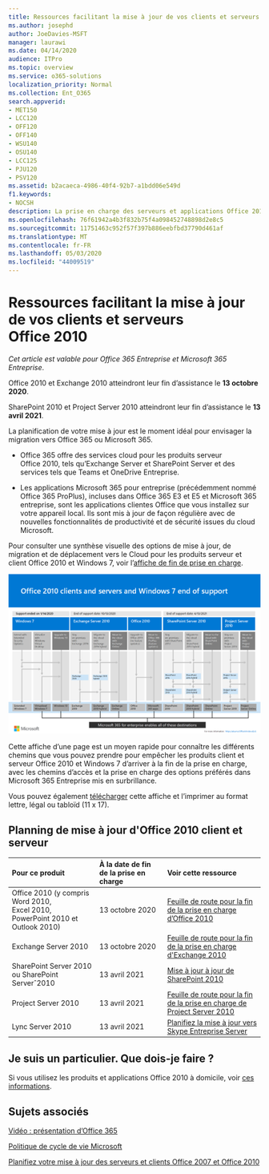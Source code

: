 ```yaml
---
title: Ressources facilitant la mise à jour de vos clients et serveurs Office 2010
ms.author: josephd
author: JoeDavies-MSFT
manager: laurawi
ms.date: 04/14/2020
audience: ITPro
ms.topic: overview
ms.service: o365-solutions
localization_priority: Normal
ms.collection: Ent_O365
search.appverid:
- MET150
- LCC120
- OFF120
- OFF140
- WSU140
- OSU140
- LCC125
- PJU120
- PSV120
ms.assetid: b2acaeca-4986-40f4-92b7-a1bdd06e549d
f1.keywords:
- NOCSH
description: La prise en charge des serveurs et applications Office 2010 prendra fin prochainement et aucun contrat de support personnalisé n’est disponible. Utilisez cet article pour commencer à planifier votre mise jour dès maintenant.
ms.openlocfilehash: 76f61942a4b3f832b75f4a098452748898d2e8c5
ms.sourcegitcommit: 11751463c952f57f397b886eebfbd37790d461af
ms.translationtype: MT
ms.contentlocale: fr-FR
ms.lasthandoff: 05/03/2020
ms.locfileid: "44009519"
---
```

# <a name="resources-to-help-you-upgrade-from-office-2010-servers-and-clients"></a>Ressources facilitant la mise à jour de vos clients et serveurs Office 2010

*Cet article est valable pour Office 365 Entreprise et Microsoft 365 Entreprise*.

Office 2010 et Exchange 2010 atteindront leur fin d’assistance le **13 octobre 2020**. 

SharePoint 2010 et Project Server 2010 atteindront leur fin d’assistance le **13 avril 2021**.

La planification de votre mise à jour est le moment idéal pour envisager la migration vers Office 365 ou Microsoft 365. 

- Office 365 offre des services cloud pour les produits serveur Office 2010, tels qu’Exchange Server et SharePoint Server et des services tels que Teams et OneDrive Entreprise. 

- Les applications Microsoft 365 pour entreprise (précédemment nommé Office 365 ProPlus), incluses dans Office 365 E3 et E5 et Microsoft 365 entreprise, sont les applications clientes Office que vous installez sur votre appareil local. Ils sont mis à jour de façon régulière avec de nouvelles fonctionnalités de productivité et de sécurité issues du cloud Microsoft.

Pour consulter une synthèse visuelle des options de mise à jour, de migration et de déplacement vers le Cloud pour les produits serveur et client Office 2010 et Windows 7, voir l’[affiche de fin de prise en charge](./media/upgrade-from-office-2010-servers-and-products/Office2010Windows7EndOfSupport.pdf).

[![Image de l’affiche de la fin de la prise en charge pour les clients et serveurs Office 2010 et Windows 7](./media/upgrade-from-office-2010-servers-and-products/office2010-windows7-end-of-support.png)](./media/upgrade-from-office-2010-servers-and-products/Office2010Windows7EndOfSupport.pdf)

Cette affiche d’une page est un moyen rapide pour connaître les différents chemins que vous pouvez prendre pour empêcher les produits client et serveur Office 2010 et Windows 7 d’arriver à la fin de la prise en charge, avec les chemins d’accès et la prise en charge des options préférés dans Microsoft 365 Entreprise mis en surbrillance.

Vous pouvez également [télécharger](https://github.com/MicrosoftDocs/microsoft-365-docs/raw/public/microsoft-365/media/migration-microsoft-365-enterprise-workload/Office2010Windows7EndOfSupport.pdf) cette affiche et l’imprimer au format lettre, légal ou tabloïd (11 x 17).
      
## <a name="office-2010-client-and-server-upgrade-planning"></a>Planning de mise à jour d'Office 2010 client et serveur
  
|**Pour ce produit**|**À la date de fin de la prise en charge**|**Voir cette ressource**|
|:-----|:-----|:-----|
|Office 2010 (y compris Word 2010, Excel 2010, PowerPoint 2010 et Outlook 2010)  <br/> | 13 octobre 2020 |[Feuille de route pour la fin de la prise en charge d’Office 2010](https://docs.microsoft.com/DeployOffice/office-2010-end-support-roadmap) <br/> |
|Exchange Server 2010  <br/> | 13 octobre 2020  |[Feuille de route pour la fin de la prise en charge d'Exchange 2010](exchange-2010-end-of-support.md) <br/> |
|SharePoint Server 2010 ou SharePoint Serverˆ2010  <br/> | 13 avril 2021 |[Mise à jour à jour de SharePoint 2010](upgrade-from-sharepoint-2010.md) <br/> |
|Project Server 2010 <br/> | 13 avril 2021 | [Feuille de route pour la fin de la prise en charge de Project Server 2010](project-server-2010-end-of-support.md) <br/> |
|Lync Server 2010 <br/> | 13 avril 2021 | [Planifiez la mise à jour vers Skype Entreprise Server](https://docs.microsoft.com/skypeforbusiness/plan-your-deployment/upgrade) <br/> |
    
## <a name="im-a-home-user-what-do-i-do"></a>Je suis un particulier. Que dois-je faire ?

Si vous utilisez les produits et applications Office 2010 à domicile, voir [ces informations](plan-upgrade-previous-versions-office.md#im-a-home-user-what-do-i-do).

## <a name="related-topics"></a>Sujets associés

[Vidéo : présentation d’Office 365](https://support.office.com/article/847caf12-2589-452c-8aca-1c009797678b.aspx)
  
[Politique de cycle de vie Microsoft](https://go.microsoft.com/fwlink/?linkid=865200)

[Planifiez votre mise à jour des serveurs et clients Office 2007 et Office 2010](plan-upgrade-previous-versions-office.md)

